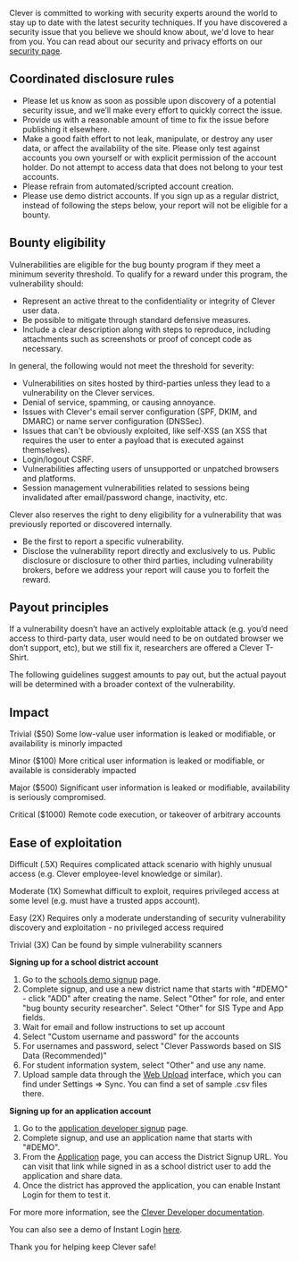 Clever is committed to working with security experts around the world to stay up to date with the latest security techniques. If you have discovered a security issue that you believe we should know about, we'd love to hear from you. You can read about our security and privacy efforts on our [security page](https://clever.com/security).

Coordinated disclosure rules
----------------------------

* Please let us know as soon as possible upon discovery of a potential security issue, and we’ll make every effort to quickly correct the issue.
* Provide us with a reasonable amount of time to fix the issue before publishing it elsewhere.
* Make a good faith effort to not leak, manipulate, or destroy any user data, or affect the availability of the site. Please only test against accounts you own yourself or with explicit permission of the account holder. Do not attempt to access data that does not belong to your test accounts.
* Please refrain from automated/scripted account creation.
* Please use demo district accounts. If you sign up as a regular district, instead of following the steps below, your report will not be eligible for a bounty.

Bounty eligibility
------------------
Vulnerabilities are eligible for the bug bounty program if they meet a minimum severity threshold. To qualify for a reward under this program, the vulnerability should:

* Represent an active threat to the confidentiality or integrity of Clever user data.
* Be possible to mitigate through standard defensive measures.
* Include a clear description along with steps to reproduce, including attachments such as screenshots or proof of concept code as necessary.

In general, the following would not meet the threshold for severity:

* Vulnerabilities on sites hosted by third-parties unless they lead to a vulnerability on the Clever services.
* Denial of service, spamming, or causing annoyance.
* Issues with Clever's email server configuration (SPF, DKIM, and DMARC) or name server configuration (DNSSec).
* Issues that can't be obviously exploited, like self-XSS (an XSS that requires the user to enter a payload that is executed against themselves).
* Login/logout CSRF.
* Vulnerabilities affecting users of unsupported or unpatched browsers and platforms.
* Session management vulnerabilities related to sessions being invalidated after email/password change, inactivity, etc.

Clever also reserves the right to deny eligibility for a vulnerability that was previously reported or discovered internally.

* Be the first to report a specific vulnerability.
* Disclose the vulnerability report directly and exclusively to us. Public disclosure or disclosure to other third parties, including vulnerability brokers, before we address your report will cause you to forfeit the reward.

Payout principles
-----------------

If a vulnerability doesn’t have an actively exploitable attack (e.g. you’d need access to third-party data, user would need to be on outdated browser we don’t support, etc), but we still fix it, researchers are offered a Clever T-Shirt.

The following guidelines suggest amounts to pay out, but the actual payout will be determined with a broader context of the vulnerability.

## Impact
Trivial ($50)
Some low-value user information is leaked or modifiable, or availability is minorly impacted

Minor ($100)
More critical user information is leaked or modifiable, or available is considerably impacted

Major ($500)
Significant user information is leaked or modifiable, availability is seriously compromised.

Critical ($1000)
Remote code execution, or takeover of arbitrary accounts

## Ease of exploitation
Difficult (.5X)
Requires complicated attack scenario with highly unusual access (e.g. Clever employee-level knowledge or similar).

Moderate (1X)
Somewhat difficult to exploit, requires privileged access at some level (e.g. must have a trusted apps account).

Easy (2X)
Requires only a moderate understanding of security vulnerability discovery and exploitation - no privileged access required

Trivial (3X)
Can be found by simple vulnerability scanners

**Signing up for a school district account**

1. Go to the [schools demo signup](https://clever.com/signup/demo) page.
2. Complete signup, and use a new district name that starts with "#DEMO" - click "ADD" after creating the name. Select "Other" for role, and enter "bug bounty security researcher". Select "Other" for SIS Type and App fields.
3. Wait for email and follow instructions to set up account
4. Select "Custom username and password" for the accounts
5. For usernames and password, select "Clever Passwords based on SIS Data (Recommended)"
6. For student information system, select "Other" and use any name.
7. Upload sample data through the [Web Upload](https://schools.clever.com/settings/system/upload) interface, which you can find under Settings => Sync. You can find a set of sample .csv files there.

**Signing up for an application account**

1. Go to the [application developer signup](https://apps.clever.com/signup) page.
2. Complete signup, and use an application name that starts with "#DEMO".
3. From the [Application](https://apps.clever.com/partner/applications) page, you can access the District Signup URL. You can visit that link while signed in as a school district user to add the application and share data.
4. Once the district has approved the application, you can enable Instant Login for them to test it.

For more more information, see the [Clever Developer documentation](http://dev.clever.com/).

You can also see a demo of Instant Login [here](https://www.youtube.com/watch?v=tblg884yjQU).

Thank you for helping keep Clever safe!
